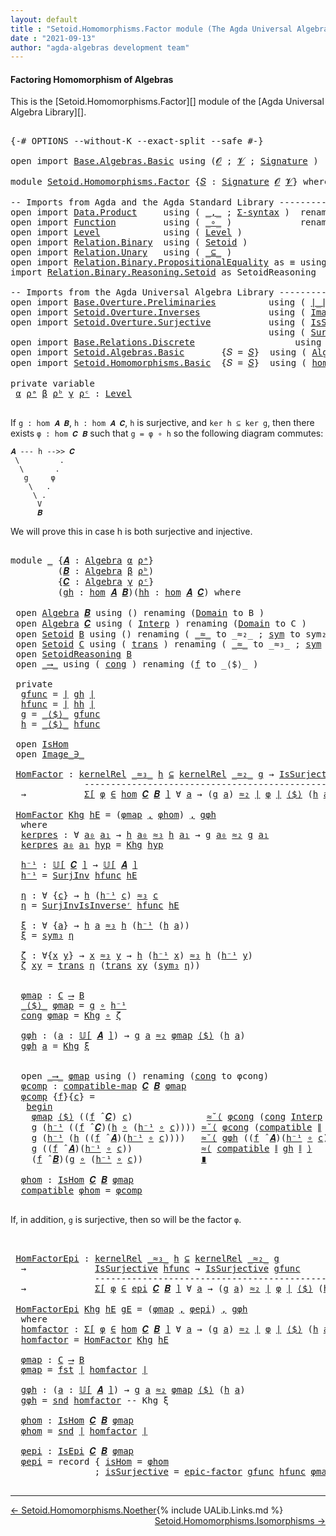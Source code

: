 ```yaml
---
layout: default
title : "Setoid.Homomorphisms.Factor module (The Agda Universal Algebra Library)"
date : "2021-09-13"
author: "agda-algebras development team"
---
```


#### <a id="factoring-homomorphisms-of-setoidalgebra">Factoring Homomorphism of Algebras</a>

This is the [Setoid.Homomorphisms.Factor][] module of the [Agda Universal Algebra Library][].

<pre class="Agda">

<a id="372" class="Symbol">{-#</a> <a id="376" class="Keyword">OPTIONS</a> <a id="384" class="Pragma">--without-K</a> <a id="396" class="Pragma">--exact-split</a> <a id="410" class="Pragma">--safe</a> <a id="417" class="Symbol">#-}</a>

<a id="422" class="Keyword">open</a> <a id="427" class="Keyword">import</a> <a id="434" href="Base.Algebras.Basic.html" class="Module">Base.Algebras.Basic</a> <a id="454" class="Keyword">using</a> <a id="460" class="Symbol">(</a><a id="461" href="Base.Algebras.Basic.html#1160" class="Generalizable">𝓞</a> <a id="463" class="Symbol">;</a> <a id="465" href="Base.Algebras.Basic.html#1162" class="Generalizable">𝓥</a> <a id="467" class="Symbol">;</a> <a id="469" href="Base.Algebras.Basic.html#3888" class="Function">Signature</a> <a id="479" class="Symbol">)</a>

<a id="482" class="Keyword">module</a> <a id="489" href="Setoid.Homomorphisms.Factor.html" class="Module">Setoid.Homomorphisms.Factor</a> <a id="517" class="Symbol">{</a><a id="518" href="Setoid.Homomorphisms.Factor.html#518" class="Bound">𝑆</a> <a id="520" class="Symbol">:</a> <a id="522" href="Base.Algebras.Basic.html#3888" class="Function">Signature</a> <a id="532" href="Base.Algebras.Basic.html#1160" class="Generalizable">𝓞</a> <a id="534" href="Base.Algebras.Basic.html#1162" class="Generalizable">𝓥</a><a id="535" class="Symbol">}</a> <a id="537" class="Keyword">where</a>

<a id="544" class="Comment">-- Imports from Agda and the Agda Standard Library -------------------------------------------------</a>
<a id="645" class="Keyword">open</a> <a id="650" class="Keyword">import</a> <a id="657" href="Data.Product.html" class="Module">Data.Product</a>     <a id="674" class="Keyword">using</a> <a id="680" class="Symbol">(</a> <a id="682" href="Agda.Builtin.Sigma.html#236" class="InductiveConstructor Operator">_,_</a> <a id="686" class="Symbol">;</a> <a id="688" href="Data.Product.html#916" class="Function">Σ-syntax</a> <a id="697" class="Symbol">)</a>  <a id="700" class="Keyword">renaming</a> <a id="709" class="Symbol">(</a> <a id="711" href="Agda.Builtin.Sigma.html#252" class="Field">proj₁</a> <a id="717" class="Symbol">to</a> <a id="720" class="Field">fst</a> <a id="724" class="Symbol">;</a> <a id="726" href="Agda.Builtin.Sigma.html#264" class="Field">proj₂</a> <a id="732" class="Symbol">to</a> <a id="735" class="Field">snd</a> <a id="739" class="Symbol">)</a>
<a id="741" class="Keyword">open</a> <a id="746" class="Keyword">import</a> <a id="753" href="Function.html" class="Module">Function</a>         <a id="770" class="Keyword">using</a> <a id="776" class="Symbol">(</a> <a id="778" href="Function.Base.html#1031" class="Function Operator">_∘_</a> <a id="782" class="Symbol">)</a>             <a id="796" class="Keyword">renaming</a> <a id="805" class="Symbol">(</a> <a id="807" href="Function.Bundles.html#1868" class="Record">Func</a> <a id="812" class="Symbol">to</a> <a id="815" class="Record">_⟶_</a> <a id="819" class="Symbol">)</a>
<a id="821" class="Keyword">open</a> <a id="826" class="Keyword">import</a> <a id="833" href="Level.html" class="Module">Level</a>            <a id="850" class="Keyword">using</a> <a id="856" class="Symbol">(</a> <a id="858" href="Agda.Primitive.html#597" class="Postulate">Level</a> <a id="864" class="Symbol">)</a>
<a id="866" class="Keyword">open</a> <a id="871" class="Keyword">import</a> <a id="878" href="Relation.Binary.html" class="Module">Relation.Binary</a>  <a id="895" class="Keyword">using</a> <a id="901" class="Symbol">(</a> <a id="903" href="Relation.Binary.Bundles.html#1009" class="Record">Setoid</a> <a id="910" class="Symbol">)</a>
<a id="912" class="Keyword">open</a> <a id="917" class="Keyword">import</a> <a id="924" href="Relation.Unary.html" class="Module">Relation.Unary</a>   <a id="941" class="Keyword">using</a> <a id="947" class="Symbol">(</a> <a id="949" href="Relation.Unary.html#1742" class="Function Operator">_⊆_</a> <a id="953" class="Symbol">)</a>
<a id="955" class="Keyword">open</a> <a id="960" class="Keyword">import</a> <a id="967" href="Relation.Binary.PropositionalEquality.html" class="Module">Relation.Binary.PropositionalEquality</a> <a id="1005" class="Symbol">as</a> <a id="1008" class="Module">≡</a> <a id="1010" class="Keyword">using</a> <a id="1016" class="Symbol">()</a>
<a id="1019" class="Keyword">import</a> <a id="1026" href="Relation.Binary.Reasoning.Setoid.html" class="Module">Relation.Binary.Reasoning.Setoid</a> <a id="1059" class="Symbol">as</a> <a id="1062" class="Module">SetoidReasoning</a>

<a id="1079" class="Comment">-- Imports from the Agda Universal Algebra Library ------------------------------------------------</a>
<a id="1179" class="Keyword">open</a> <a id="1184" class="Keyword">import</a> <a id="1191" href="Base.Overture.Preliminaries.html" class="Module">Base.Overture.Preliminaries</a>          <a id="1228" class="Keyword">using</a> <a id="1234" class="Symbol">(</a> <a id="1236" href="Base.Overture.Preliminaries.html#4402" class="Function Operator">∣_∣</a> <a id="1240" class="Symbol">;</a> <a id="1242" href="Base.Overture.Preliminaries.html#4440" class="Function Operator">∥_∥</a> <a id="1246" class="Symbol">)</a>
<a id="1248" class="Keyword">open</a> <a id="1253" class="Keyword">import</a> <a id="1260" href="Setoid.Overture.Inverses.html" class="Module">Setoid.Overture.Inverses</a>             <a id="1297" class="Keyword">using</a> <a id="1303" class="Symbol">(</a> <a id="1305" href="Setoid.Overture.Inverses.html#1876" class="Datatype Operator">Image_∋_</a> <a id="1314" class="Symbol">)</a>
<a id="1316" class="Keyword">open</a> <a id="1321" class="Keyword">import</a> <a id="1328" href="Setoid.Overture.Surjective.html" class="Module">Setoid.Overture.Surjective</a>           <a id="1365" class="Keyword">using</a> <a id="1371" class="Symbol">(</a> <a id="1373" href="Setoid.Overture.Surjective.html#2049" class="Function">IsSurjective</a> <a id="1386" class="Symbol">;</a> <a id="1388" href="Setoid.Overture.Surjective.html#3153" class="Function">SurjInv</a> <a id="1396" class="Symbol">)</a>
                                                 <a id="1447" class="Keyword">using</a> <a id="1453" class="Symbol">(</a> <a id="1455" href="Setoid.Overture.Surjective.html#3422" class="Function">SurjInvIsInverseʳ</a> <a id="1473" class="Symbol">;</a> <a id="1475" href="Setoid.Overture.Surjective.html#4905" class="Function">epic-factor</a> <a id="1487" class="Symbol">)</a>
<a id="1489" class="Keyword">open</a> <a id="1494" class="Keyword">import</a> <a id="1501" href="Base.Relations.Discrete.html" class="Module">Base.Relations.Discrete</a>                   <a id="1543" class="Keyword">using</a> <a id="1549" class="Symbol">(</a> <a id="1551" href="Base.Relations.Discrete.html#4044" class="Function">kernelRel</a> <a id="1561" class="Symbol">)</a>
<a id="1563" class="Keyword">open</a> <a id="1568" class="Keyword">import</a> <a id="1575" href="Setoid.Algebras.Basic.html" class="Module">Setoid.Algebras.Basic</a>       <a id="1603" class="Symbol">{</a><a id="1604" class="Argument">𝑆</a> <a id="1606" class="Symbol">=</a> <a id="1608" href="Setoid.Homomorphisms.Factor.html#518" class="Bound">𝑆</a><a id="1609" class="Symbol">}</a>  <a id="1612" class="Keyword">using</a> <a id="1618" class="Symbol">(</a> <a id="1620" href="Setoid.Algebras.Basic.html#2890" class="Record">Algebra</a> <a id="1628" class="Symbol">;</a> <a id="1630" href="Setoid.Algebras.Basic.html#3636" class="Function Operator">𝕌[_]</a> <a id="1635" class="Symbol">;</a> <a id="1637" href="Setoid.Algebras.Basic.html#4038" class="Function Operator">_̂_</a> <a id="1641" class="Symbol">)</a>
<a id="1643" class="Keyword">open</a> <a id="1648" class="Keyword">import</a> <a id="1655" href="Setoid.Homomorphisms.Basic.html" class="Module">Setoid.Homomorphisms.Basic</a>  <a id="1683" class="Symbol">{</a><a id="1684" class="Argument">𝑆</a> <a id="1686" class="Symbol">=</a> <a id="1688" href="Setoid.Homomorphisms.Factor.html#518" class="Bound">𝑆</a><a id="1689" class="Symbol">}</a>  <a id="1692" class="Keyword">using</a> <a id="1698" class="Symbol">(</a> <a id="1700" href="Setoid.Homomorphisms.Basic.html#1980" class="Function">hom</a> <a id="1704" class="Symbol">;</a> <a id="1706" href="Setoid.Homomorphisms.Basic.html#1884" class="Record">IsHom</a> <a id="1712" class="Symbol">;</a> <a id="1714" href="Setoid.Homomorphisms.Basic.html#1734" class="Function">compatible-map</a> <a id="1729" class="Symbol">;</a> <a id="1731" href="Setoid.Homomorphisms.Basic.html#2605" class="Function">epi</a> <a id="1735" class="Symbol">;</a> <a id="1737" href="Setoid.Homomorphisms.Basic.html#2443" class="Record">IsEpi</a><a id="1742" class="Symbol">)</a>

<a id="1745" class="Keyword">private</a> <a id="1753" class="Keyword">variable</a>
 <a id="1763" href="Setoid.Homomorphisms.Factor.html#1763" class="Generalizable">α</a> <a id="1765" href="Setoid.Homomorphisms.Factor.html#1765" class="Generalizable">ρᵃ</a> <a id="1768" href="Setoid.Homomorphisms.Factor.html#1768" class="Generalizable">β</a> <a id="1770" href="Setoid.Homomorphisms.Factor.html#1770" class="Generalizable">ρᵇ</a> <a id="1773" href="Setoid.Homomorphisms.Factor.html#1773" class="Generalizable">γ</a> <a id="1775" href="Setoid.Homomorphisms.Factor.html#1775" class="Generalizable">ρᶜ</a> <a id="1778" class="Symbol">:</a> <a id="1780" href="Agda.Primitive.html#597" class="Postulate">Level</a>

</pre>

If `g : hom 𝑨 𝑩`, `h : hom 𝑨 𝑪`, `h` is surjective, and `ker h ⊆ ker g`, then there exists `φ : hom 𝑪 𝑩` such that `g = φ ∘ h` so the following diagram commutes:

```
𝑨 --- h -->> 𝑪
 \         .
  \       .
   g     φ
    \   .
     \ .
      V
      𝑩
```

We will prove this in case h is both surjective and injective.

<pre class="Agda">

<a id="2135" class="Keyword">module</a> <a id="2142" href="Setoid.Homomorphisms.Factor.html#2142" class="Module">_</a> <a id="2144" class="Symbol">{</a><a id="2145" href="Setoid.Homomorphisms.Factor.html#2145" class="Bound">𝑨</a> <a id="2147" class="Symbol">:</a> <a id="2149" href="Setoid.Algebras.Basic.html#2890" class="Record">Algebra</a> <a id="2157" href="Setoid.Homomorphisms.Factor.html#1763" class="Generalizable">α</a> <a id="2159" href="Setoid.Homomorphisms.Factor.html#1765" class="Generalizable">ρᵃ</a><a id="2161" class="Symbol">}</a>
         <a id="2172" class="Symbol">(</a><a id="2173" href="Setoid.Homomorphisms.Factor.html#2173" class="Bound">𝑩</a> <a id="2175" class="Symbol">:</a> <a id="2177" href="Setoid.Algebras.Basic.html#2890" class="Record">Algebra</a> <a id="2185" href="Setoid.Homomorphisms.Factor.html#1768" class="Generalizable">β</a> <a id="2187" href="Setoid.Homomorphisms.Factor.html#1770" class="Generalizable">ρᵇ</a><a id="2189" class="Symbol">)</a>
         <a id="2200" class="Symbol">{</a><a id="2201" href="Setoid.Homomorphisms.Factor.html#2201" class="Bound">𝑪</a> <a id="2203" class="Symbol">:</a> <a id="2205" href="Setoid.Algebras.Basic.html#2890" class="Record">Algebra</a> <a id="2213" href="Setoid.Homomorphisms.Factor.html#1773" class="Generalizable">γ</a> <a id="2215" href="Setoid.Homomorphisms.Factor.html#1775" class="Generalizable">ρᶜ</a><a id="2217" class="Symbol">}</a>
         <a id="2228" class="Symbol">(</a><a id="2229" href="Setoid.Homomorphisms.Factor.html#2229" class="Bound">gh</a> <a id="2232" class="Symbol">:</a> <a id="2234" href="Setoid.Homomorphisms.Basic.html#1980" class="Function">hom</a> <a id="2238" href="Setoid.Homomorphisms.Factor.html#2145" class="Bound">𝑨</a> <a id="2240" href="Setoid.Homomorphisms.Factor.html#2173" class="Bound">𝑩</a><a id="2241" class="Symbol">)(</a><a id="2243" href="Setoid.Homomorphisms.Factor.html#2243" class="Bound">hh</a> <a id="2246" class="Symbol">:</a> <a id="2248" href="Setoid.Homomorphisms.Basic.html#1980" class="Function">hom</a> <a id="2252" href="Setoid.Homomorphisms.Factor.html#2145" class="Bound">𝑨</a> <a id="2254" href="Setoid.Homomorphisms.Factor.html#2201" class="Bound">𝑪</a><a id="2255" class="Symbol">)</a> <a id="2257" class="Keyword">where</a>

 <a id="2265" class="Keyword">open</a> <a id="2270" href="Setoid.Algebras.Basic.html#2890" class="Module">Algebra</a> <a id="2278" href="Setoid.Homomorphisms.Factor.html#2173" class="Bound">𝑩</a> <a id="2280" class="Keyword">using</a> <a id="2286" class="Symbol">()</a> <a id="2289" class="Keyword">renaming</a> <a id="2298" class="Symbol">(</a><a id="2299" href="Setoid.Algebras.Basic.html#2947" class="Field">Domain</a> <a id="2306" class="Symbol">to</a> <a id="2309" class="Field">B</a> <a id="2311" class="Symbol">)</a>
 <a id="2314" class="Keyword">open</a> <a id="2319" href="Setoid.Algebras.Basic.html#2890" class="Module">Algebra</a> <a id="2327" href="Setoid.Homomorphisms.Factor.html#2201" class="Bound">𝑪</a> <a id="2329" class="Keyword">using</a> <a id="2335" class="Symbol">(</a> <a id="2337" href="Setoid.Algebras.Basic.html#2969" class="Field">Interp</a> <a id="2344" class="Symbol">)</a> <a id="2346" class="Keyword">renaming</a> <a id="2355" class="Symbol">(</a><a id="2356" href="Setoid.Algebras.Basic.html#2947" class="Field">Domain</a> <a id="2363" class="Symbol">to</a> <a id="2366" class="Field">C</a> <a id="2368" class="Symbol">)</a>
 <a id="2371" class="Keyword">open</a> <a id="2376" href="Relation.Binary.Bundles.html#1009" class="Module">Setoid</a> <a id="2383" href="Setoid.Homomorphisms.Factor.html#2309" class="Function">B</a> <a id="2385" class="Keyword">using</a> <a id="2391" class="Symbol">()</a> <a id="2394" class="Keyword">renaming</a> <a id="2403" class="Symbol">(</a> <a id="2405" href="Relation.Binary.Bundles.html#1098" class="Field Operator">_≈_</a> <a id="2409" class="Symbol">to</a> <a id="2412" class="Field Operator">_≈₂_</a> <a id="2417" class="Symbol">;</a> <a id="2419" href="Relation.Binary.Structures.html#1594" class="Function">sym</a> <a id="2423" class="Symbol">to</a> <a id="2426" class="Function">sym₂</a> <a id="2431" class="Symbol">)</a>
 <a id="2434" class="Keyword">open</a> <a id="2439" href="Relation.Binary.Bundles.html#1009" class="Module">Setoid</a> <a id="2446" href="Setoid.Homomorphisms.Factor.html#2366" class="Function">C</a> <a id="2448" class="Keyword">using</a> <a id="2454" class="Symbol">(</a> <a id="2456" href="Relation.Binary.Structures.html#1620" class="Function">trans</a> <a id="2462" class="Symbol">)</a> <a id="2464" class="Keyword">renaming</a> <a id="2473" class="Symbol">(</a> <a id="2475" href="Relation.Binary.Bundles.html#1098" class="Field Operator">_≈_</a> <a id="2479" class="Symbol">to</a> <a id="2482" class="Field Operator">_≈₃_</a> <a id="2487" class="Symbol">;</a> <a id="2489" href="Relation.Binary.Structures.html#1594" class="Function">sym</a> <a id="2493" class="Symbol">to</a> <a id="2496" class="Function">sym₃</a> <a id="2501" class="Symbol">)</a>
 <a id="2504" class="Keyword">open</a> <a id="2509" href="Relation.Binary.Reasoning.Setoid.html" class="Module">SetoidReasoning</a> <a id="2525" href="Setoid.Homomorphisms.Factor.html#2309" class="Function">B</a>
 <a id="2528" class="Keyword">open</a> <a id="2533" href="Setoid.Homomorphisms.Factor.html#815" class="Module">_⟶_</a> <a id="2537" class="Keyword">using</a> <a id="2543" class="Symbol">(</a> <a id="2545" href="Function.Bundles.html#1938" class="Field">cong</a> <a id="2550" class="Symbol">)</a> <a id="2552" class="Keyword">renaming</a> <a id="2561" class="Symbol">(</a><a id="2562" href="Function.Bundles.html#1919" class="Field">f</a> <a id="2564" class="Symbol">to</a> <a id="2567" class="Field">_⟨$⟩_</a> <a id="2573" class="Symbol">)</a>

 <a id="2577" class="Keyword">private</a>
  <a id="2587" href="Setoid.Homomorphisms.Factor.html#2587" class="Function">gfunc</a> <a id="2593" class="Symbol">=</a> <a id="2595" href="Base.Overture.Preliminaries.html#4402" class="Function Operator">∣</a> <a id="2597" href="Setoid.Homomorphisms.Factor.html#2229" class="Bound">gh</a> <a id="2600" href="Base.Overture.Preliminaries.html#4402" class="Function Operator">∣</a>
  <a id="2604" href="Setoid.Homomorphisms.Factor.html#2604" class="Function">hfunc</a> <a id="2610" class="Symbol">=</a> <a id="2612" href="Base.Overture.Preliminaries.html#4402" class="Function Operator">∣</a> <a id="2614" href="Setoid.Homomorphisms.Factor.html#2243" class="Bound">hh</a> <a id="2617" href="Base.Overture.Preliminaries.html#4402" class="Function Operator">∣</a>
  <a id="2621" href="Setoid.Homomorphisms.Factor.html#2621" class="Function">g</a> <a id="2623" class="Symbol">=</a> <a id="2625" href="Setoid.Homomorphisms.Factor.html#2567" class="Field Operator">_⟨$⟩_</a> <a id="2631" href="Setoid.Homomorphisms.Factor.html#2587" class="Function">gfunc</a>
  <a id="2639" href="Setoid.Homomorphisms.Factor.html#2639" class="Function">h</a> <a id="2641" class="Symbol">=</a> <a id="2643" href="Setoid.Homomorphisms.Factor.html#2567" class="Field Operator">_⟨$⟩_</a> <a id="2649" href="Setoid.Homomorphisms.Factor.html#2604" class="Function">hfunc</a>

 <a id="2657" class="Keyword">open</a> <a id="2662" href="Setoid.Homomorphisms.Basic.html#1884" class="Module">IsHom</a>
 <a id="2669" class="Keyword">open</a> <a id="2674" href="Setoid.Overture.Inverses.html#1876" class="Module Operator">Image_∋_</a>

 <a id="2685" href="Setoid.Homomorphisms.Factor.html#2685" class="Function">HomFactor</a> <a id="2695" class="Symbol">:</a> <a id="2697" href="Base.Relations.Discrete.html#4044" class="Function">kernelRel</a> <a id="2707" href="Setoid.Homomorphisms.Factor.html#2482" class="Function Operator">_≈₃_</a> <a id="2712" href="Setoid.Homomorphisms.Factor.html#2639" class="Function">h</a> <a id="2714" href="Relation.Unary.html#1742" class="Function Operator">⊆</a> <a id="2716" href="Base.Relations.Discrete.html#4044" class="Function">kernelRel</a> <a id="2726" href="Setoid.Homomorphisms.Factor.html#2412" class="Function Operator">_≈₂_</a> <a id="2731" href="Setoid.Homomorphisms.Factor.html#2621" class="Function">g</a> <a id="2733" class="Symbol">→</a> <a id="2735" href="Setoid.Overture.Surjective.html#2049" class="Function">IsSurjective</a> <a id="2748" href="Setoid.Homomorphisms.Factor.html#2604" class="Function">hfunc</a>
              <a id="2768" class="Comment">---------------------------------------------------------</a>
  <a id="2828" class="Symbol">→</a>           <a id="2840" href="Data.Product.html#916" class="Function">Σ[</a> <a id="2843" href="Setoid.Homomorphisms.Factor.html#2843" class="Bound">φ</a> <a id="2845" href="Data.Product.html#916" class="Function">∈</a> <a id="2847" href="Setoid.Homomorphisms.Basic.html#1980" class="Function">hom</a> <a id="2851" href="Setoid.Homomorphisms.Factor.html#2201" class="Bound">𝑪</a> <a id="2853" href="Setoid.Homomorphisms.Factor.html#2173" class="Bound">𝑩</a> <a id="2855" href="Data.Product.html#916" class="Function">]</a> <a id="2857" class="Symbol">∀</a> <a id="2859" href="Setoid.Homomorphisms.Factor.html#2859" class="Bound">a</a> <a id="2861" class="Symbol">→</a> <a id="2863" class="Symbol">(</a><a id="2864" href="Setoid.Homomorphisms.Factor.html#2621" class="Function">g</a> <a id="2866" href="Setoid.Homomorphisms.Factor.html#2859" class="Bound">a</a><a id="2867" class="Symbol">)</a> <a id="2869" href="Setoid.Homomorphisms.Factor.html#2412" class="Function Operator">≈₂</a> <a id="2872" href="Base.Overture.Preliminaries.html#4402" class="Function Operator">∣</a> <a id="2874" href="Setoid.Homomorphisms.Factor.html#2843" class="Bound">φ</a> <a id="2876" href="Base.Overture.Preliminaries.html#4402" class="Function Operator">∣</a> <a id="2878" href="Setoid.Homomorphisms.Factor.html#2567" class="Field Operator">⟨$⟩</a> <a id="2882" class="Symbol">(</a><a id="2883" href="Setoid.Homomorphisms.Factor.html#2639" class="Function">h</a> <a id="2885" href="Setoid.Homomorphisms.Factor.html#2859" class="Bound">a</a><a id="2886" class="Symbol">)</a>

 <a id="2890" href="Setoid.Homomorphisms.Factor.html#2685" class="Function">HomFactor</a> <a id="2900" href="Setoid.Homomorphisms.Factor.html#2900" class="Bound">Khg</a> <a id="2904" href="Setoid.Homomorphisms.Factor.html#2904" class="Bound">hE</a> <a id="2907" class="Symbol">=</a> <a id="2909" class="Symbol">(</a><a id="2910" href="Setoid.Homomorphisms.Factor.html#3268" class="Function">φmap</a> <a id="2915" href="Agda.Builtin.Sigma.html#236" class="InductiveConstructor Operator">,</a> <a id="2917" href="Setoid.Homomorphisms.Factor.html#3822" class="Function">φhom</a><a id="2921" class="Symbol">)</a> <a id="2923" href="Agda.Builtin.Sigma.html#236" class="InductiveConstructor Operator">,</a> <a id="2925" href="Setoid.Homomorphisms.Factor.html#3329" class="Function">gφh</a>
  <a id="2931" class="Keyword">where</a>
  <a id="2939" href="Setoid.Homomorphisms.Factor.html#2939" class="Function">kerpres</a> <a id="2947" class="Symbol">:</a> <a id="2949" class="Symbol">∀</a> <a id="2951" href="Setoid.Homomorphisms.Factor.html#2951" class="Bound">a₀</a> <a id="2954" href="Setoid.Homomorphisms.Factor.html#2954" class="Bound">a₁</a> <a id="2957" class="Symbol">→</a> <a id="2959" href="Setoid.Homomorphisms.Factor.html#2639" class="Function">h</a> <a id="2961" href="Setoid.Homomorphisms.Factor.html#2951" class="Bound">a₀</a> <a id="2964" href="Setoid.Homomorphisms.Factor.html#2482" class="Function Operator">≈₃</a> <a id="2967" href="Setoid.Homomorphisms.Factor.html#2639" class="Function">h</a> <a id="2969" href="Setoid.Homomorphisms.Factor.html#2954" class="Bound">a₁</a> <a id="2972" class="Symbol">→</a> <a id="2974" href="Setoid.Homomorphisms.Factor.html#2621" class="Function">g</a> <a id="2976" href="Setoid.Homomorphisms.Factor.html#2951" class="Bound">a₀</a> <a id="2979" href="Setoid.Homomorphisms.Factor.html#2412" class="Function Operator">≈₂</a> <a id="2982" href="Setoid.Homomorphisms.Factor.html#2621" class="Function">g</a> <a id="2984" href="Setoid.Homomorphisms.Factor.html#2954" class="Bound">a₁</a>
  <a id="2989" href="Setoid.Homomorphisms.Factor.html#2939" class="Function">kerpres</a> <a id="2997" href="Setoid.Homomorphisms.Factor.html#2997" class="Bound">a₀</a> <a id="3000" href="Setoid.Homomorphisms.Factor.html#3000" class="Bound">a₁</a> <a id="3003" href="Setoid.Homomorphisms.Factor.html#3003" class="Bound">hyp</a> <a id="3007" class="Symbol">=</a> <a id="3009" href="Setoid.Homomorphisms.Factor.html#2900" class="Bound">Khg</a> <a id="3013" href="Setoid.Homomorphisms.Factor.html#3003" class="Bound">hyp</a>

  <a id="3020" href="Setoid.Homomorphisms.Factor.html#3020" class="Function">h⁻¹</a> <a id="3024" class="Symbol">:</a> <a id="3026" href="Setoid.Algebras.Basic.html#3636" class="Function Operator">𝕌[</a> <a id="3029" href="Setoid.Homomorphisms.Factor.html#2201" class="Bound">𝑪</a> <a id="3031" href="Setoid.Algebras.Basic.html#3636" class="Function Operator">]</a> <a id="3033" class="Symbol">→</a> <a id="3035" href="Setoid.Algebras.Basic.html#3636" class="Function Operator">𝕌[</a> <a id="3038" href="Setoid.Homomorphisms.Factor.html#2145" class="Bound">𝑨</a> <a id="3040" href="Setoid.Algebras.Basic.html#3636" class="Function Operator">]</a>
  <a id="3044" href="Setoid.Homomorphisms.Factor.html#3020" class="Function">h⁻¹</a> <a id="3048" class="Symbol">=</a> <a id="3050" href="Setoid.Overture.Surjective.html#3153" class="Function">SurjInv</a> <a id="3058" href="Setoid.Homomorphisms.Factor.html#2604" class="Function">hfunc</a> <a id="3064" href="Setoid.Homomorphisms.Factor.html#2904" class="Bound">hE</a>

  <a id="3070" href="Setoid.Homomorphisms.Factor.html#3070" class="Function">η</a> <a id="3072" class="Symbol">:</a> <a id="3074" class="Symbol">∀</a> <a id="3076" class="Symbol">{</a><a id="3077" href="Setoid.Homomorphisms.Factor.html#3077" class="Bound">c</a><a id="3078" class="Symbol">}</a> <a id="3080" class="Symbol">→</a> <a id="3082" href="Setoid.Homomorphisms.Factor.html#2639" class="Function">h</a> <a id="3084" class="Symbol">(</a><a id="3085" href="Setoid.Homomorphisms.Factor.html#3020" class="Function">h⁻¹</a> <a id="3089" href="Setoid.Homomorphisms.Factor.html#3077" class="Bound">c</a><a id="3090" class="Symbol">)</a> <a id="3092" href="Setoid.Homomorphisms.Factor.html#2482" class="Function Operator">≈₃</a> <a id="3095" href="Setoid.Homomorphisms.Factor.html#3077" class="Bound">c</a>
  <a id="3099" href="Setoid.Homomorphisms.Factor.html#3070" class="Function">η</a> <a id="3101" class="Symbol">=</a> <a id="3103" href="Setoid.Overture.Surjective.html#3422" class="Function">SurjInvIsInverseʳ</a> <a id="3121" href="Setoid.Homomorphisms.Factor.html#2604" class="Function">hfunc</a> <a id="3127" href="Setoid.Homomorphisms.Factor.html#2904" class="Bound">hE</a>

  <a id="3133" href="Setoid.Homomorphisms.Factor.html#3133" class="Function">ξ</a> <a id="3135" class="Symbol">:</a> <a id="3137" class="Symbol">∀</a> <a id="3139" class="Symbol">{</a><a id="3140" href="Setoid.Homomorphisms.Factor.html#3140" class="Bound">a</a><a id="3141" class="Symbol">}</a> <a id="3143" class="Symbol">→</a> <a id="3145" href="Setoid.Homomorphisms.Factor.html#2639" class="Function">h</a> <a id="3147" href="Setoid.Homomorphisms.Factor.html#3140" class="Bound">a</a> <a id="3149" href="Setoid.Homomorphisms.Factor.html#2482" class="Function Operator">≈₃</a> <a id="3152" href="Setoid.Homomorphisms.Factor.html#2639" class="Function">h</a> <a id="3154" class="Symbol">(</a><a id="3155" href="Setoid.Homomorphisms.Factor.html#3020" class="Function">h⁻¹</a> <a id="3159" class="Symbol">(</a><a id="3160" href="Setoid.Homomorphisms.Factor.html#2639" class="Function">h</a> <a id="3162" href="Setoid.Homomorphisms.Factor.html#3140" class="Bound">a</a><a id="3163" class="Symbol">))</a>
  <a id="3168" href="Setoid.Homomorphisms.Factor.html#3133" class="Function">ξ</a> <a id="3170" class="Symbol">=</a> <a id="3172" href="Setoid.Homomorphisms.Factor.html#2496" class="Function">sym₃</a> <a id="3177" href="Setoid.Homomorphisms.Factor.html#3070" class="Function">η</a>

  <a id="3182" href="Setoid.Homomorphisms.Factor.html#3182" class="Function">ζ</a> <a id="3184" class="Symbol">:</a> <a id="3186" class="Symbol">∀{</a><a id="3188" href="Setoid.Homomorphisms.Factor.html#3188" class="Bound">x</a> <a id="3190" href="Setoid.Homomorphisms.Factor.html#3190" class="Bound">y</a><a id="3191" class="Symbol">}</a> <a id="3193" class="Symbol">→</a> <a id="3195" href="Setoid.Homomorphisms.Factor.html#3188" class="Bound">x</a> <a id="3197" href="Setoid.Homomorphisms.Factor.html#2482" class="Function Operator">≈₃</a> <a id="3200" href="Setoid.Homomorphisms.Factor.html#3190" class="Bound">y</a> <a id="3202" class="Symbol">→</a> <a id="3204" href="Setoid.Homomorphisms.Factor.html#2639" class="Function">h</a> <a id="3206" class="Symbol">(</a><a id="3207" href="Setoid.Homomorphisms.Factor.html#3020" class="Function">h⁻¹</a> <a id="3211" href="Setoid.Homomorphisms.Factor.html#3188" class="Bound">x</a><a id="3212" class="Symbol">)</a> <a id="3214" href="Setoid.Homomorphisms.Factor.html#2482" class="Function Operator">≈₃</a> <a id="3217" href="Setoid.Homomorphisms.Factor.html#2639" class="Function">h</a> <a id="3219" class="Symbol">(</a><a id="3220" href="Setoid.Homomorphisms.Factor.html#3020" class="Function">h⁻¹</a> <a id="3224" href="Setoid.Homomorphisms.Factor.html#3190" class="Bound">y</a><a id="3225" class="Symbol">)</a>
  <a id="3229" href="Setoid.Homomorphisms.Factor.html#3182" class="Function">ζ</a> <a id="3231" href="Setoid.Homomorphisms.Factor.html#3231" class="Bound">xy</a> <a id="3234" class="Symbol">=</a> <a id="3236" href="Relation.Binary.Structures.html#1620" class="Function">trans</a> <a id="3242" href="Setoid.Homomorphisms.Factor.html#3070" class="Function">η</a> <a id="3244" class="Symbol">(</a><a id="3245" href="Relation.Binary.Structures.html#1620" class="Function">trans</a> <a id="3251" href="Setoid.Homomorphisms.Factor.html#3231" class="Bound">xy</a> <a id="3254" class="Symbol">(</a><a id="3255" href="Setoid.Homomorphisms.Factor.html#2496" class="Function">sym₃</a> <a id="3260" href="Setoid.Homomorphisms.Factor.html#3070" class="Function">η</a><a id="3261" class="Symbol">))</a>


  <a id="3268" href="Setoid.Homomorphisms.Factor.html#3268" class="Function">φmap</a> <a id="3273" class="Symbol">:</a> <a id="3275" href="Setoid.Homomorphisms.Factor.html#2366" class="Function">C</a> <a id="3277" href="Setoid.Homomorphisms.Factor.html#815" class="Record Operator">⟶</a> <a id="3279" href="Setoid.Homomorphisms.Factor.html#2309" class="Function">B</a>
  <a id="3283" href="Setoid.Homomorphisms.Factor.html#2567" class="Field Operator">_⟨$⟩_</a> <a id="3289" href="Setoid.Homomorphisms.Factor.html#3268" class="Function">φmap</a> <a id="3294" class="Symbol">=</a> <a id="3296" href="Setoid.Homomorphisms.Factor.html#2621" class="Function">g</a> <a id="3298" href="Function.Base.html#1031" class="Function Operator">∘</a> <a id="3300" href="Setoid.Homomorphisms.Factor.html#3020" class="Function">h⁻¹</a>
  <a id="3306" href="Function.Bundles.html#1938" class="Field">cong</a> <a id="3311" href="Setoid.Homomorphisms.Factor.html#3268" class="Function">φmap</a> <a id="3316" class="Symbol">=</a> <a id="3318" href="Setoid.Homomorphisms.Factor.html#2900" class="Bound">Khg</a> <a id="3322" href="Function.Base.html#1031" class="Function Operator">∘</a> <a id="3324" href="Setoid.Homomorphisms.Factor.html#3182" class="Function">ζ</a>

  <a id="3329" href="Setoid.Homomorphisms.Factor.html#3329" class="Function">gφh</a> <a id="3333" class="Symbol">:</a> <a id="3335" class="Symbol">(</a><a id="3336" href="Setoid.Homomorphisms.Factor.html#3336" class="Bound">a</a> <a id="3338" class="Symbol">:</a> <a id="3340" href="Setoid.Algebras.Basic.html#3636" class="Function Operator">𝕌[</a> <a id="3343" href="Setoid.Homomorphisms.Factor.html#2145" class="Bound">𝑨</a> <a id="3345" href="Setoid.Algebras.Basic.html#3636" class="Function Operator">]</a><a id="3346" class="Symbol">)</a> <a id="3348" class="Symbol">→</a> <a id="3350" href="Setoid.Homomorphisms.Factor.html#2621" class="Function">g</a> <a id="3352" href="Setoid.Homomorphisms.Factor.html#3336" class="Bound">a</a> <a id="3354" href="Setoid.Homomorphisms.Factor.html#2412" class="Function Operator">≈₂</a> <a id="3357" href="Setoid.Homomorphisms.Factor.html#3268" class="Function">φmap</a> <a id="3362" href="Setoid.Homomorphisms.Factor.html#2567" class="Field Operator">⟨$⟩</a> <a id="3366" class="Symbol">(</a><a id="3367" href="Setoid.Homomorphisms.Factor.html#2639" class="Function">h</a> <a id="3369" href="Setoid.Homomorphisms.Factor.html#3336" class="Bound">a</a><a id="3370" class="Symbol">)</a>
  <a id="3374" href="Setoid.Homomorphisms.Factor.html#3329" class="Function">gφh</a> <a id="3378" href="Setoid.Homomorphisms.Factor.html#3378" class="Bound">a</a> <a id="3380" class="Symbol">=</a> <a id="3382" href="Setoid.Homomorphisms.Factor.html#2900" class="Bound">Khg</a> <a id="3386" href="Setoid.Homomorphisms.Factor.html#3133" class="Function">ξ</a>


  <a id="3392" class="Keyword">open</a> <a id="3397" href="Setoid.Homomorphisms.Factor.html#815" class="Module">_⟶_</a> <a id="3401" href="Setoid.Homomorphisms.Factor.html#3268" class="Function">φmap</a> <a id="3406" class="Keyword">using</a> <a id="3412" class="Symbol">()</a> <a id="3415" class="Keyword">renaming</a> <a id="3424" class="Symbol">(</a><a id="3425" href="Function.Bundles.html#1938" class="Field">cong</a> <a id="3430" class="Symbol">to</a> <a id="3433" class="Field">φcong</a><a id="3438" class="Symbol">)</a>
  <a id="3442" href="Setoid.Homomorphisms.Factor.html#3442" class="Function">φcomp</a> <a id="3448" class="Symbol">:</a> <a id="3450" href="Setoid.Homomorphisms.Basic.html#1734" class="Function">compatible-map</a> <a id="3465" href="Setoid.Homomorphisms.Factor.html#2201" class="Bound">𝑪</a> <a id="3467" href="Setoid.Homomorphisms.Factor.html#2173" class="Bound">𝑩</a> <a id="3469" href="Setoid.Homomorphisms.Factor.html#3268" class="Function">φmap</a>
  <a id="3476" href="Setoid.Homomorphisms.Factor.html#3442" class="Function">φcomp</a> <a id="3482" class="Symbol">{</a><a id="3483" href="Setoid.Homomorphisms.Factor.html#3483" class="Bound">f</a><a id="3484" class="Symbol">}{</a><a id="3486" href="Setoid.Homomorphisms.Factor.html#3486" class="Bound">c</a><a id="3487" class="Symbol">}</a> <a id="3489" class="Symbol">=</a>
   <a id="3494" href="Relation.Binary.Reasoning.Base.Single.html#1916" class="Function Operator">begin</a>
    <a id="3504" href="Setoid.Homomorphisms.Factor.html#3268" class="Function">φmap</a> <a id="3509" href="Setoid.Homomorphisms.Factor.html#2567" class="Field Operator">⟨$⟩</a> <a id="3513" class="Symbol">((</a><a id="3515" href="Setoid.Homomorphisms.Factor.html#3483" class="Bound">f</a> <a id="3517" href="Setoid.Algebras.Basic.html#4038" class="Function Operator">̂</a> <a id="3519" href="Setoid.Homomorphisms.Factor.html#2201" class="Bound">𝑪</a><a id="3520" class="Symbol">)</a> <a id="3522" href="Setoid.Homomorphisms.Factor.html#3486" class="Bound">c</a><a id="3523" class="Symbol">)</a>              <a id="3538" href="Relation.Binary.Reasoning.Setoid.html#1153" class="Function">≈˘⟨</a> <a id="3542" href="Setoid.Homomorphisms.Factor.html#3433" class="Function">φcong</a> <a id="3548" class="Symbol">(</a><a id="3549" href="Function.Bundles.html#1938" class="Field">cong</a> <a id="3554" href="Setoid.Algebras.Basic.html#2969" class="Function">Interp</a> <a id="3561" class="Symbol">(</a><a id="3562" href="Agda.Builtin.Equality.html#208" class="InductiveConstructor">≡.refl</a> <a id="3569" href="Agda.Builtin.Sigma.html#236" class="InductiveConstructor Operator">,</a> <a id="3571" class="Symbol">(λ</a> <a id="3574" href="Setoid.Homomorphisms.Factor.html#3574" class="Bound">_</a> <a id="3576" class="Symbol">→</a> <a id="3578" href="Setoid.Homomorphisms.Factor.html#3070" class="Function">η</a><a id="3579" class="Symbol">)))</a> <a id="3583" href="Relation.Binary.Reasoning.Setoid.html#1153" class="Function">⟩</a>
    <a id="3589" href="Setoid.Homomorphisms.Factor.html#2621" class="Function">g</a> <a id="3591" class="Symbol">(</a><a id="3592" href="Setoid.Homomorphisms.Factor.html#3020" class="Function">h⁻¹</a> <a id="3596" class="Symbol">((</a><a id="3598" href="Setoid.Homomorphisms.Factor.html#3483" class="Bound">f</a> <a id="3600" href="Setoid.Algebras.Basic.html#4038" class="Function Operator">̂</a> <a id="3602" href="Setoid.Homomorphisms.Factor.html#2201" class="Bound">𝑪</a><a id="3603" class="Symbol">)(</a><a id="3605" href="Setoid.Homomorphisms.Factor.html#2639" class="Function">h</a> <a id="3607" href="Function.Base.html#1031" class="Function Operator">∘</a> <a id="3609" class="Symbol">(</a><a id="3610" href="Setoid.Homomorphisms.Factor.html#3020" class="Function">h⁻¹</a> <a id="3614" href="Function.Base.html#1031" class="Function Operator">∘</a> <a id="3616" href="Setoid.Homomorphisms.Factor.html#3486" class="Bound">c</a><a id="3617" class="Symbol">))))</a> <a id="3622" href="Relation.Binary.Reasoning.Setoid.html#1153" class="Function">≈˘⟨</a> <a id="3626" href="Setoid.Homomorphisms.Factor.html#3433" class="Function">φcong</a> <a id="3632" class="Symbol">(</a><a id="3633" href="Setoid.Homomorphisms.Basic.html#1948" class="Field">compatible</a> <a id="3644" href="Base.Overture.Preliminaries.html#4440" class="Function Operator">∥</a> <a id="3646" href="Setoid.Homomorphisms.Factor.html#2243" class="Bound">hh</a> <a id="3649" href="Base.Overture.Preliminaries.html#4440" class="Function Operator">∥</a><a id="3650" class="Symbol">)</a> <a id="3652" href="Relation.Binary.Reasoning.Setoid.html#1153" class="Function">⟩</a>
    <a id="3658" href="Setoid.Homomorphisms.Factor.html#2621" class="Function">g</a> <a id="3660" class="Symbol">(</a><a id="3661" href="Setoid.Homomorphisms.Factor.html#3020" class="Function">h⁻¹</a> <a id="3665" class="Symbol">(</a><a id="3666" href="Setoid.Homomorphisms.Factor.html#2639" class="Function">h</a> <a id="3668" class="Symbol">((</a><a id="3670" href="Setoid.Homomorphisms.Factor.html#3483" class="Bound">f</a> <a id="3672" href="Setoid.Algebras.Basic.html#4038" class="Function Operator">̂</a> <a id="3674" href="Setoid.Homomorphisms.Factor.html#2145" class="Bound">𝑨</a><a id="3675" class="Symbol">)(</a><a id="3677" href="Setoid.Homomorphisms.Factor.html#3020" class="Function">h⁻¹</a> <a id="3681" href="Function.Base.html#1031" class="Function Operator">∘</a> <a id="3683" href="Setoid.Homomorphisms.Factor.html#3486" class="Bound">c</a><a id="3684" class="Symbol">))))</a>   <a id="3691" href="Relation.Binary.Reasoning.Setoid.html#1153" class="Function">≈˘⟨</a> <a id="3695" href="Setoid.Homomorphisms.Factor.html#3329" class="Function">gφh</a> <a id="3699" class="Symbol">((</a><a id="3701" href="Setoid.Homomorphisms.Factor.html#3483" class="Bound">f</a> <a id="3703" href="Setoid.Algebras.Basic.html#4038" class="Function Operator">̂</a> <a id="3705" href="Setoid.Homomorphisms.Factor.html#2145" class="Bound">𝑨</a><a id="3706" class="Symbol">)(</a><a id="3708" href="Setoid.Homomorphisms.Factor.html#3020" class="Function">h⁻¹</a> <a id="3712" href="Function.Base.html#1031" class="Function Operator">∘</a> <a id="3714" href="Setoid.Homomorphisms.Factor.html#3486" class="Bound">c</a><a id="3715" class="Symbol">))</a> <a id="3718" href="Relation.Binary.Reasoning.Setoid.html#1153" class="Function">⟩</a>
    <a id="3724" href="Setoid.Homomorphisms.Factor.html#2621" class="Function">g</a> <a id="3726" class="Symbol">((</a><a id="3728" href="Setoid.Homomorphisms.Factor.html#3483" class="Bound">f</a> <a id="3730" href="Setoid.Algebras.Basic.html#4038" class="Function Operator">̂</a> <a id="3732" href="Setoid.Homomorphisms.Factor.html#2145" class="Bound">𝑨</a><a id="3733" class="Symbol">)(</a><a id="3735" href="Setoid.Homomorphisms.Factor.html#3020" class="Function">h⁻¹</a> <a id="3739" href="Function.Base.html#1031" class="Function Operator">∘</a> <a id="3741" href="Setoid.Homomorphisms.Factor.html#3486" class="Bound">c</a><a id="3742" class="Symbol">))</a>             <a id="3757" href="Relation.Binary.Reasoning.Setoid.html#1052" class="Function">≈⟨</a> <a id="3760" href="Setoid.Homomorphisms.Basic.html#1948" class="Field">compatible</a> <a id="3771" href="Base.Overture.Preliminaries.html#4440" class="Function Operator">∥</a> <a id="3773" href="Setoid.Homomorphisms.Factor.html#2229" class="Bound">gh</a> <a id="3776" href="Base.Overture.Preliminaries.html#4440" class="Function Operator">∥</a> <a id="3778" href="Relation.Binary.Reasoning.Setoid.html#1052" class="Function">⟩</a>
    <a id="3784" class="Symbol">(</a><a id="3785" href="Setoid.Homomorphisms.Factor.html#3483" class="Bound">f</a> <a id="3787" href="Setoid.Algebras.Basic.html#4038" class="Function Operator">̂</a> <a id="3789" href="Setoid.Homomorphisms.Factor.html#2173" class="Bound">𝑩</a><a id="3790" class="Symbol">)(</a><a id="3792" href="Setoid.Homomorphisms.Factor.html#2621" class="Function">g</a> <a id="3794" href="Function.Base.html#1031" class="Function Operator">∘</a> <a id="3796" class="Symbol">(</a><a id="3797" href="Setoid.Homomorphisms.Factor.html#3020" class="Function">h⁻¹</a> <a id="3801" href="Function.Base.html#1031" class="Function Operator">∘</a> <a id="3803" href="Setoid.Homomorphisms.Factor.html#3486" class="Bound">c</a><a id="3804" class="Symbol">))</a>           <a id="3817" href="Relation.Binary.Reasoning.Base.Single.html#2555" class="Function Operator">∎</a>

  <a id="3822" href="Setoid.Homomorphisms.Factor.html#3822" class="Function">φhom</a> <a id="3827" class="Symbol">:</a> <a id="3829" href="Setoid.Homomorphisms.Basic.html#1884" class="Record">IsHom</a> <a id="3835" href="Setoid.Homomorphisms.Factor.html#2201" class="Bound">𝑪</a> <a id="3837" href="Setoid.Homomorphisms.Factor.html#2173" class="Bound">𝑩</a> <a id="3839" href="Setoid.Homomorphisms.Factor.html#3268" class="Function">φmap</a>
  <a id="3846" href="Setoid.Homomorphisms.Basic.html#1948" class="Field">compatible</a> <a id="3857" href="Setoid.Homomorphisms.Factor.html#3822" class="Function">φhom</a> <a id="3862" class="Symbol">=</a> <a id="3864" href="Setoid.Homomorphisms.Factor.html#3442" class="Function">φcomp</a>

</pre>


If, in addition, `g` is surjective, then so will be the factor `φ`.

<pre class="Agda">


 <a id="3969" href="Setoid.Homomorphisms.Factor.html#3969" class="Function">HomFactorEpi</a> <a id="3982" class="Symbol">:</a> <a id="3984" href="Base.Relations.Discrete.html#4044" class="Function">kernelRel</a> <a id="3994" href="Setoid.Homomorphisms.Factor.html#2482" class="Function Operator">_≈₃_</a> <a id="3999" href="Setoid.Homomorphisms.Factor.html#2639" class="Function">h</a> <a id="4001" href="Relation.Unary.html#1742" class="Function Operator">⊆</a> <a id="4003" href="Base.Relations.Discrete.html#4044" class="Function">kernelRel</a> <a id="4013" href="Setoid.Homomorphisms.Factor.html#2412" class="Function Operator">_≈₂_</a> <a id="4018" href="Setoid.Homomorphisms.Factor.html#2621" class="Function">g</a>
  <a id="4022" class="Symbol">→</a>             <a id="4036" href="Setoid.Overture.Surjective.html#2049" class="Function">IsSurjective</a> <a id="4049" href="Setoid.Homomorphisms.Factor.html#2604" class="Function">hfunc</a> <a id="4055" class="Symbol">→</a> <a id="4057" href="Setoid.Overture.Surjective.html#2049" class="Function">IsSurjective</a> <a id="4070" href="Setoid.Homomorphisms.Factor.html#2587" class="Function">gfunc</a>
                <a id="4092" class="Comment">-------------------------------------------------</a>
  <a id="4144" class="Symbol">→</a>             <a id="4158" href="Data.Product.html#916" class="Function">Σ[</a> <a id="4161" href="Setoid.Homomorphisms.Factor.html#4161" class="Bound">φ</a> <a id="4163" href="Data.Product.html#916" class="Function">∈</a> <a id="4165" href="Setoid.Homomorphisms.Basic.html#2605" class="Function">epi</a> <a id="4169" href="Setoid.Homomorphisms.Factor.html#2201" class="Bound">𝑪</a> <a id="4171" href="Setoid.Homomorphisms.Factor.html#2173" class="Bound">𝑩</a> <a id="4173" href="Data.Product.html#916" class="Function">]</a> <a id="4175" class="Symbol">∀</a> <a id="4177" href="Setoid.Homomorphisms.Factor.html#4177" class="Bound">a</a> <a id="4179" class="Symbol">→</a> <a id="4181" class="Symbol">(</a><a id="4182" href="Setoid.Homomorphisms.Factor.html#2621" class="Function">g</a> <a id="4184" href="Setoid.Homomorphisms.Factor.html#4177" class="Bound">a</a><a id="4185" class="Symbol">)</a> <a id="4187" href="Setoid.Homomorphisms.Factor.html#2412" class="Function Operator">≈₂</a> <a id="4190" href="Base.Overture.Preliminaries.html#4402" class="Function Operator">∣</a> <a id="4192" href="Setoid.Homomorphisms.Factor.html#4161" class="Bound">φ</a> <a id="4194" href="Base.Overture.Preliminaries.html#4402" class="Function Operator">∣</a> <a id="4196" href="Setoid.Homomorphisms.Factor.html#2567" class="Field Operator">⟨$⟩</a> <a id="4200" class="Symbol">(</a><a id="4201" href="Setoid.Homomorphisms.Factor.html#2639" class="Function">h</a> <a id="4203" href="Setoid.Homomorphisms.Factor.html#4177" class="Bound">a</a><a id="4204" class="Symbol">)</a>

 <a id="4208" href="Setoid.Homomorphisms.Factor.html#3969" class="Function">HomFactorEpi</a> <a id="4221" href="Setoid.Homomorphisms.Factor.html#4221" class="Bound">Khg</a> <a id="4225" href="Setoid.Homomorphisms.Factor.html#4225" class="Bound">hE</a> <a id="4228" href="Setoid.Homomorphisms.Factor.html#4228" class="Bound">gE</a> <a id="4231" class="Symbol">=</a> <a id="4233" class="Symbol">(</a><a id="4234" href="Setoid.Homomorphisms.Factor.html#4357" class="Function">φmap</a> <a id="4239" href="Agda.Builtin.Sigma.html#236" class="InductiveConstructor Operator">,</a> <a id="4241" href="Setoid.Homomorphisms.Factor.html#4529" class="Function">φepi</a><a id="4245" class="Symbol">)</a> <a id="4247" href="Agda.Builtin.Sigma.html#236" class="InductiveConstructor Operator">,</a> <a id="4249" href="Setoid.Homomorphisms.Factor.html#4400" class="Function">gφh</a>
  <a id="4255" class="Keyword">where</a>
  <a id="4263" href="Setoid.Homomorphisms.Factor.html#4263" class="Function">homfactor</a> <a id="4273" class="Symbol">:</a> <a id="4275" href="Data.Product.html#916" class="Function">Σ[</a> <a id="4278" href="Setoid.Homomorphisms.Factor.html#4278" class="Bound">φ</a> <a id="4280" href="Data.Product.html#916" class="Function">∈</a> <a id="4282" href="Setoid.Homomorphisms.Basic.html#1980" class="Function">hom</a> <a id="4286" href="Setoid.Homomorphisms.Factor.html#2201" class="Bound">𝑪</a> <a id="4288" href="Setoid.Homomorphisms.Factor.html#2173" class="Bound">𝑩</a> <a id="4290" href="Data.Product.html#916" class="Function">]</a> <a id="4292" class="Symbol">∀</a> <a id="4294" href="Setoid.Homomorphisms.Factor.html#4294" class="Bound">a</a> <a id="4296" class="Symbol">→</a> <a id="4298" class="Symbol">(</a><a id="4299" href="Setoid.Homomorphisms.Factor.html#2621" class="Function">g</a> <a id="4301" href="Setoid.Homomorphisms.Factor.html#4294" class="Bound">a</a><a id="4302" class="Symbol">)</a> <a id="4304" href="Setoid.Homomorphisms.Factor.html#2412" class="Function Operator">≈₂</a> <a id="4307" href="Base.Overture.Preliminaries.html#4402" class="Function Operator">∣</a> <a id="4309" href="Setoid.Homomorphisms.Factor.html#4278" class="Bound">φ</a> <a id="4311" href="Base.Overture.Preliminaries.html#4402" class="Function Operator">∣</a> <a id="4313" href="Setoid.Homomorphisms.Factor.html#2567" class="Field Operator">⟨$⟩</a> <a id="4317" class="Symbol">(</a><a id="4318" href="Setoid.Homomorphisms.Factor.html#2639" class="Function">h</a> <a id="4320" href="Setoid.Homomorphisms.Factor.html#4294" class="Bound">a</a><a id="4321" class="Symbol">)</a>
  <a id="4325" href="Setoid.Homomorphisms.Factor.html#4263" class="Function">homfactor</a> <a id="4335" class="Symbol">=</a> <a id="4337" href="Setoid.Homomorphisms.Factor.html#2685" class="Function">HomFactor</a> <a id="4347" href="Setoid.Homomorphisms.Factor.html#4221" class="Bound">Khg</a> <a id="4351" href="Setoid.Homomorphisms.Factor.html#4225" class="Bound">hE</a>

  <a id="4357" href="Setoid.Homomorphisms.Factor.html#4357" class="Function">φmap</a> <a id="4362" class="Symbol">:</a> <a id="4364" href="Setoid.Homomorphisms.Factor.html#2366" class="Function">C</a> <a id="4366" href="Setoid.Homomorphisms.Factor.html#815" class="Record Operator">⟶</a> <a id="4368" href="Setoid.Homomorphisms.Factor.html#2309" class="Function">B</a>
  <a id="4372" href="Setoid.Homomorphisms.Factor.html#4357" class="Function">φmap</a> <a id="4377" class="Symbol">=</a> <a id="4379" href="Setoid.Homomorphisms.Factor.html#720" class="Field">fst</a> <a id="4383" href="Base.Overture.Preliminaries.html#4402" class="Function Operator">∣</a> <a id="4385" href="Setoid.Homomorphisms.Factor.html#4263" class="Function">homfactor</a> <a id="4395" href="Base.Overture.Preliminaries.html#4402" class="Function Operator">∣</a>

  <a id="4400" href="Setoid.Homomorphisms.Factor.html#4400" class="Function">gφh</a> <a id="4404" class="Symbol">:</a> <a id="4406" class="Symbol">(</a><a id="4407" href="Setoid.Homomorphisms.Factor.html#4407" class="Bound">a</a> <a id="4409" class="Symbol">:</a> <a id="4411" href="Setoid.Algebras.Basic.html#3636" class="Function Operator">𝕌[</a> <a id="4414" href="Setoid.Homomorphisms.Factor.html#2145" class="Bound">𝑨</a> <a id="4416" href="Setoid.Algebras.Basic.html#3636" class="Function Operator">]</a><a id="4417" class="Symbol">)</a> <a id="4419" class="Symbol">→</a> <a id="4421" href="Setoid.Homomorphisms.Factor.html#2621" class="Function">g</a> <a id="4423" href="Setoid.Homomorphisms.Factor.html#4407" class="Bound">a</a> <a id="4425" href="Setoid.Homomorphisms.Factor.html#2412" class="Function Operator">≈₂</a> <a id="4428" href="Setoid.Homomorphisms.Factor.html#4357" class="Function">φmap</a> <a id="4433" href="Setoid.Homomorphisms.Factor.html#2567" class="Field Operator">⟨$⟩</a> <a id="4437" class="Symbol">(</a><a id="4438" href="Setoid.Homomorphisms.Factor.html#2639" class="Function">h</a> <a id="4440" href="Setoid.Homomorphisms.Factor.html#4407" class="Bound">a</a><a id="4441" class="Symbol">)</a>
  <a id="4445" href="Setoid.Homomorphisms.Factor.html#4400" class="Function">gφh</a> <a id="4449" class="Symbol">=</a> <a id="4451" href="Setoid.Homomorphisms.Factor.html#735" class="Field">snd</a> <a id="4455" href="Setoid.Homomorphisms.Factor.html#4263" class="Function">homfactor</a> <a id="4465" class="Comment">-- Khg ξ</a>

  <a id="4477" href="Setoid.Homomorphisms.Factor.html#4477" class="Function">φhom</a> <a id="4482" class="Symbol">:</a> <a id="4484" href="Setoid.Homomorphisms.Basic.html#1884" class="Record">IsHom</a> <a id="4490" href="Setoid.Homomorphisms.Factor.html#2201" class="Bound">𝑪</a> <a id="4492" href="Setoid.Homomorphisms.Factor.html#2173" class="Bound">𝑩</a> <a id="4494" href="Setoid.Homomorphisms.Factor.html#4357" class="Function">φmap</a>
  <a id="4501" href="Setoid.Homomorphisms.Factor.html#4477" class="Function">φhom</a> <a id="4506" class="Symbol">=</a> <a id="4508" href="Setoid.Homomorphisms.Factor.html#735" class="Field">snd</a> <a id="4512" href="Base.Overture.Preliminaries.html#4402" class="Function Operator">∣</a> <a id="4514" href="Setoid.Homomorphisms.Factor.html#4263" class="Function">homfactor</a> <a id="4524" href="Base.Overture.Preliminaries.html#4402" class="Function Operator">∣</a>

  <a id="4529" href="Setoid.Homomorphisms.Factor.html#4529" class="Function">φepi</a> <a id="4534" class="Symbol">:</a> <a id="4536" href="Setoid.Homomorphisms.Basic.html#2443" class="Record">IsEpi</a> <a id="4542" href="Setoid.Homomorphisms.Factor.html#2201" class="Bound">𝑪</a> <a id="4544" href="Setoid.Homomorphisms.Factor.html#2173" class="Bound">𝑩</a> <a id="4546" href="Setoid.Homomorphisms.Factor.html#4357" class="Function">φmap</a>
  <a id="4553" href="Setoid.Homomorphisms.Factor.html#4529" class="Function">φepi</a> <a id="4558" class="Symbol">=</a> <a id="4560" class="Keyword">record</a> <a id="4567" class="Symbol">{</a> <a id="4569" href="Setoid.Homomorphisms.Basic.html#2511" class="Field">isHom</a> <a id="4575" class="Symbol">=</a> <a id="4577" href="Setoid.Homomorphisms.Factor.html#4477" class="Function">φhom</a>
                <a id="4598" class="Symbol">;</a> <a id="4600" href="Setoid.Homomorphisms.Basic.html#2530" class="Field">isSurjective</a> <a id="4613" class="Symbol">=</a> <a id="4615" href="Setoid.Overture.Surjective.html#4905" class="Function">epic-factor</a> <a id="4627" href="Setoid.Homomorphisms.Factor.html#2587" class="Function">gfunc</a> <a id="4633" href="Setoid.Homomorphisms.Factor.html#2604" class="Function">hfunc</a> <a id="4639" href="Setoid.Homomorphisms.Factor.html#4357" class="Function">φmap</a> <a id="4644" href="Setoid.Homomorphisms.Factor.html#4228" class="Bound">gE</a> <a id="4647" href="Setoid.Homomorphisms.Factor.html#4400" class="Function">gφh</a> <a id="4651" class="Symbol">}</a>

</pre>

--------------------------------

<span style="float:left;">[← Setoid.Homomorphisms.Noether](Setoid.Homomorphisms.Noether.html)</span>
<span style="float:right;">[Setoid.Homomorphisms.Isomorphisms →](Setoid.Homomorphisms.Isomorphisms.html)</span>

{% include UALib.Links.md %}

